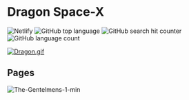 # Dragon Space-X

![Netlify](https://img.shields.io/netlify/c2f08a19-a2ab-449b-be46-0bef50ab12e0)        ![GitHub top language](https://img.shields.io/github/languages/top/IgorBulyzhenkov/test-front)               ![GitHub search hit counter](https://img.shields.io/github/search/IgorBulyzhenkov/test-front/main)                 ![GitHub language count](https://img.shields.io/github/languages/count/IgorBulyzhenkov/test-front)


[![Dragon.gif](https://i.postimg.cc/13vbcwnK/Dragon.gif)](https://postimg.cc/MnjszcYc)

## Pages

<img src='https://i.postimg.cc/jDyPq4N7/The-Gentelmens-1-min.gif' border='0' alt='The-Gentelmens-1-min'/>
